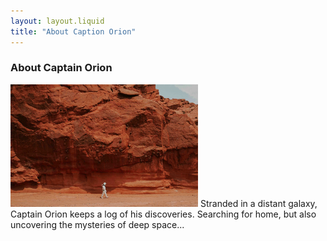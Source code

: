 ```yaml
---
layout: layout.liquid
title: "About Caption Orion"
---
```


### About Captain Orion
<img src="/images/captainorion.jpg" alt="Captain Orion" width="300" />
Stranded in a distant galaxy, Captain Orion keeps a log of his discoveries.
Searching for home, but also uncovering the mysteries of deep space...

